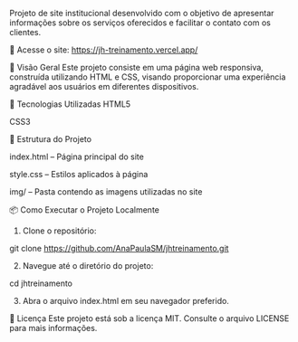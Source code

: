 Projeto de site institucional desenvolvido com o objetivo de apresentar informações sobre os serviços oferecidos e facilitar o contato com os clientes.

🔗 Acesse o site: https://jh-treinamento.vercel.app/

📌 Visão Geral
Este projeto consiste em uma página web responsiva, construída utilizando HTML e CSS, visando proporcionar uma experiência agradável aos usuários em diferentes dispositivos.

🚀 Tecnologias Utilizadas
HTML5

CSS3

📂 Estrutura do Projeto

index.html – Página principal do site

style.css – Estilos aplicados à página

img/ – Pasta contendo as imagens utilizadas no site

📦 Como Executar o Projeto Localmente

1. Clone o repositório:

git clone https://github.com/AnaPaulaSM/jhtreinamento.git

2. Navegue até o diretório do projeto:

cd jhtreinamento

3. Abra o arquivo index.html em seu navegador preferido.

📝 Licença
Este projeto está sob a licença MIT. Consulte o arquivo LICENSE para mais informações.
